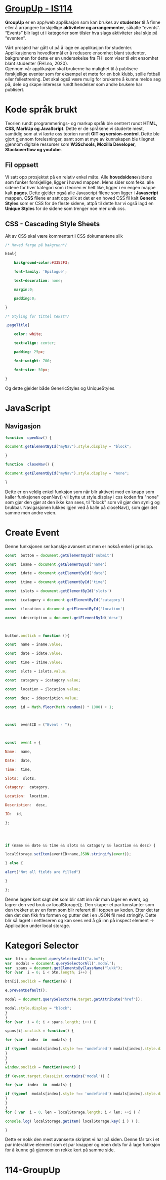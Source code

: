 # [GroupUp - IS114 ](https://uia-12-b.github.io/114-GroupUp/index.html)

**GroupUp** er en app/web applikasjon som kan brukes av **studenter** til å finne eller å arrangere forskjellige **aktiviteter og arrangementer**, såkalte “events”. “Events” blir lagt ut i kategorier som tilsier hva slags aktiviteter skal skje på “eventen”.

Vårt prosjekt har gått ut på å lage en applikasjon for studenter. Applikasjonens hovedformål er å redusere ensomhet blant studenter, bakgrunnen for dette er en undersøkelse fra FHI som viser til økt ensomhet blant studenter (FHI.no, 2020).  
Gjennom vår applikasjon skal brukerne ha mulighet til å publisere forskjellige eventer som for eksempel et møte for en bok klubb, spille fotball eller fellestrening. Det skal også være mulig for brukerne å kunne melde seg på, dele og skape interesse rundt hendelser som andre brukere har publisert.

# Kode språk brukt

Teorien rundt programmerings- og markup språk ble sentrert rundt **HTML, CSS, MarkUp og JavaScript**. Dette er de språkene vi studerte mest, samtidig som at vi lærte oss teorien rundt **GIT og version-control**. Dette ble gjort gjennom forelesninger, samt som at mye av kunnskapen ble tilegnet gjennom digitale ressurser som **W3Schools, Mozilla Developer, Stackoverflow og youtube**.

## Fil oppsett

Vi satt opp prosjektet på en relativ enkel måte. Alle **hovedsidene**/sidene som funker forskjellige, ligger i hoved mappen. Mens sider som feks. alle sidene for hver kategori som i teorien er helt like, ligger i en engen mappe kalt **pages**. Dette gjelder også alle Javascript filene som ligger i **Javascript** mappen. **CSS** filene er satt opp slik at det er en hoved CSS fil kalt **Generic Styles** som er CSS for de fleste sidene, attpå til dette har vi også lagd en **Unique Styles** for de sidene som trenger noe mer unik css. 

## CSS - Cascading Style Sheets

Alt av CSS skal være kommentert i CSS dokumentene slik 
```css
/* Hoved farge på bakgrunn*/

html{

	background-color:#3352F3;

	font-family: 'Epilogue';

	text-decoration: none;

	margin:0;

	padding:0;

}

/* Styling for tittel tekst*/

.pageTitle{

	color: white;

	text-align: center;

	padding: 25px;

	font-weight: 700;

	font-size: 50px;

}
``` 
Og dette gjelder både GenericStyles og UniqueStyles. 

# JavaScript

## Navigasjon
```javascript
function  openNav() {

document.getElementById("myNav").style.display = "block";

}

function  closeNav() {

document.getElementById("myNav").style.display = "none";

}
```
Dette er en veldig enkel funksjon som når blir aktivert med en knapp som kaller funksjonen openNav() vil bytte ut style.display i css koden fra "none" som gjør den gjør at den ikke kan sees, til "block" som vil gjør den synlig og brukbar.
Navigasjonen lukkes igjen ved å kalle på closeNav(), som gjør det samme men andre veien.

# Create Event
Denne funksjonen ser kanskje avansert ut men er nokså enkel i prinsipp.
```javascript
const  button = document.getElementById('submit')

const  iname = document.getElementById('name')

const  idate = document.getElementById('date')

const  itime = document.getElementById('time')

const  islots = document.getElementById('slots')

const  icatagory = document.getElementById('catagory')

const  ilocation = document.getElementById('location')

const  idescription = document.getElementById('desc')

  

button.onclick = function (){

const  name = iname.value;

const  date = idate.value;

const  time = itime.value;

const  slots = islots.value;

const  catagory = icatagory.value;

const  location = ilocation.value;

const  desc = idescription.value;

const  id = Math.floor(Math.random() * 1000) + 1;

  

const  eventID = ("Event - ");

  

const  event = {

Name:  name,

Date:  date,

Time:  time,

Slots:  slots,

Catagory:  catagory,

Location:  location,

Description:  desc,

ID:  id,

};

  
  

if (name && date && time && slots && catagory && location && desc) {

localStorage.setItem(eventID+name,JSON.stringify(event));

} else {

alert("Not all fields are filled")

}

};
```
Denne lagrer kort sagt det som blir satt inn når man lager en event, og lagrer den ved bruk av localStorage();. Den skaper et par konstanter som den trekker ut av en form som blir referert til i toppen av koden.  Etter det tar den det den fikk fra formen og putter det i en JSON fil med stringify. Dette blir så lagret i nettleseren og kan sees ved å gå inn på inspect element -> Application under local storage.

# Kategori Selector
```javascript
var  btn = document.querySelectorAll("a.bx");
var  modals = document.querySelectorAll('.modal');
var  spans = document.getElementsByClassName("lukk");
for (var  i = 0; i < btn.length; i++) {

btn[i].onclick = function(e) {

e.preventDefault();

modal = document.querySelector(e.target.getAttribute("href"));

modal.style.display = "block";
}
}
for (var  i = 0; i < spans.length; i++) {

spans[i].onclick = function() {

for (var  index  in  modals) {

if (typeof  modals[index].style !== 'undefined') modals[index].style.display = "none";
}
}
}
window.onclick = function(event) {

if (event.target.classList.contains('modal')) {

for (var  index  in  modals) {

if (typeof  modals[index].style !== 'undefined') modals[index].style.display = "none";
}
}
}
for ( var  i = 0, len = localStorage.length; i < len; ++i ) {

console.log( localStorage.getItem( localStorage.key( i ) ) );

}
```

Dette er nokk den mest avanserte skriptet vi har på siden. Denne får tak i et par interaktive element som et par knapper og noen dots for å lage funksjon for å kunne gå gjennom en rekke kort på samme side. 


# 114-GroupUp



